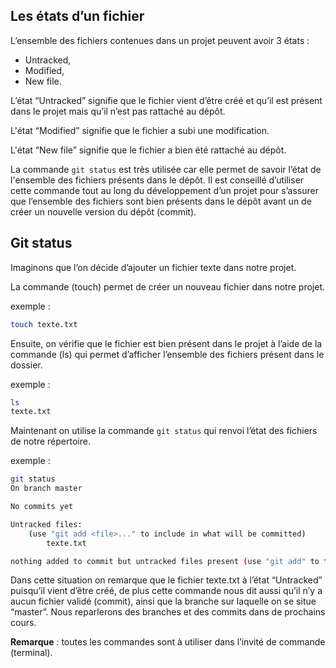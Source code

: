 ## Les états d’un fichier

L’ensemble des fichiers contenues dans un projet peuvent avoir 3 états :

- Untracked,
- Modified,
- New file.

L’état “Untracked” signifie que le fichier vient d’être créé et qu’il est présent dans le projet mais qu’il n’est pas rattaché au dépôt.

L'état “Modified” signifie que le fichier a subi une modification.

L'état “New file” signifie que le fichier a bien été rattaché au dépôt.

La commande ```git status``` est très utilisée car elle permet de savoir l’état de l'ensemble des fichiers présents dans le dépôt. Il est conseillé d’utiliser cette commande tout au long du développement d’un projet pour s’assurer que l’ensemble des fichiers sont bien présents dans le dépôt avant un de créer un nouvelle version du dépôt (commit).

## Git status

Imaginons que l’on décide d’ajouter un fichier texte dans notre projet. 

La commande (touch) permet de créer un nouveau fichier dans notre projet.

exemple :

```bash
touch texte.txt
```

Ensuite, on vérifie que le fichier est bien présent dans le projet à l’aide de la commande (ls) qui permet d’afficher l’ensemble des fichiers présent dans le dossier.

exemple :

```bash
ls
texte.txt
```

Maintenant on utilise la commande ```git status``` qui renvoi l’état des fichiers de notre répertoire.

exemple :

```bash
git status
On branch master

No commits yet

Untracked files:
    (use "git add <file>..." to include in what will be committed)
        texte.txt

nothing added to commit but untracked files present (use "git add" to track)
```

Dans cette situation on remarque que le fichier texte.txt à l’état “Untracked” puisqu’il vient d’être créé, de plus cette commande nous dit aussi qu’il n’y a aucun fichier validé (commit), ainsi que la branche sur laquelle on se situe “master”. Nous reparlerons des branches et des commits dans de prochains cours.

__Remarque__ : toutes les commandes sont à utiliser dans l’invité de commande (terminal).